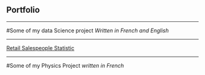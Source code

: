 ## Portfolio

---

#Some of my data Science project
_Written in French and English_

---
[Retail Salespeople Statistic](/sample_page)


---

#Some of my Physics Project
_written in French_

